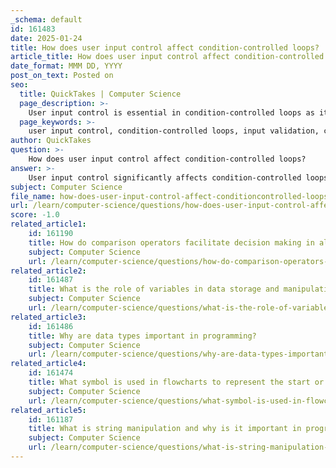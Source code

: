 ```yaml
---
_schema: default
id: 161483
date: 2025-01-24
title: How does user input control affect condition-controlled loops?
article_title: How does user input control affect condition-controlled loops?
date_format: MMM DD, YYYY
post_on_text: Posted on
seo:
  title: QuickTakes | Computer Science
  page_description: >-
    User input control is essential in condition-controlled loops as it determines the execution of the loop based on the validity of the input, handles input validation, checks conditions, manages dynamic control, and incorporates error handling.
  page_keywords: >-
    user input control, condition-controlled loops, input validation, condition checking, dynamic control, error handling, exit conditions, programming, loops, user input, validation loops, input prompts, data entry
author: QuickTakes
question: >-
    How does user input control affect condition-controlled loops?
answer: >-
    User input control significantly affects condition-controlled loops by determining how many times the loop will execute based on the validity of the input provided by the user. In a condition-controlled loop, the loop continues to execute as long as a specified condition remains true. When user input is involved, this condition often relates to the validity of the input.\n\n### Key Aspects of User Input Control in Condition-Controlled Loops:\n\n1. **Input Validation**: Condition-controlled loops are frequently used for input validation. The loop will continue to prompt the user for input until a valid value is entered. For example, if a program requires a numeric input within a specific range (e.g., 0-100), the loop will keep running until the user provides a valid number. If the input is outside this range, the loop will prompt the user again.\n\n   Example:\n   ```python\n   while True:\n       marks = int(input("Enter your marks (0-100): "))\n       if 0 <= marks <= 100:\n           if marks > 49:\n               print("PASS")\n           else:\n               print("FAIL")\n           break\n       else:\n           print("WRONG INPUT. Please enter a valid number.")\n   ```\n\n2. **Condition Checking**: The condition for continuing the loop is checked after each iteration. This is particularly useful for scenarios where the user must be prompted at least once, such as entering a password or providing data. If the input is invalid, the loop will re-prompt the user until a valid input is received.\n\n3. **Dynamic Control**: The user input can dynamically control the flow of the loop. For instance, if a user is asked to enter a series of numbers, the loop can continue until the user types a specific keyword (like 'done') to indicate they wish to stop providing input.\n\n   Example:\n   ```python\n   numbers = []\n   while True:\n       user_input = input("Enter a number (or 'done' to finish): ")\n       if user_input.lower() == 'done':\n           break\n       try:\n           number = int(user_input)\n           numbers.append(number)\n       except ValueError:\n           print("Please enter a valid number.")\n   print("You entered:", numbers)\n   ```\n\n4. **Error Handling**: When dealing with user input, it is essential to handle potential errors, such as non-numeric input when a number is expected. This can be managed using try/except blocks to prevent the program from crashing and to ensure that the loop continues until valid input is received.\n\n5. **Exit Conditions**: The loop can be designed to exit based on specific user input, allowing for flexible control over the program's flow. This is particularly useful in applications where the user may need to provide multiple inputs or make decisions that affect subsequent iterations.\n\nIn summary, user input control in condition-controlled loops is crucial for ensuring that the program behaves as expected, allowing for repeated prompts until valid input is received, and providing a mechanism for error handling and dynamic flow control based on user decisions.
subject: Computer Science
file_name: how-does-user-input-control-affect-conditioncontrolled-loops.md
url: /learn/computer-science/questions/how-does-user-input-control-affect-conditioncontrolled-loops
score: -1.0
related_article1:
    id: 161190
    title: How do comparison operators facilitate decision making in algorithms?
    subject: Computer Science
    url: /learn/computer-science/questions/how-do-comparison-operators-facilitate-decision-making-in-algorithms
related_article2:
    id: 161487
    title: What is the role of variables in data storage and manipulation?
    subject: Computer Science
    url: /learn/computer-science/questions/what-is-the-role-of-variables-in-data-storage-and-manipulation
related_article3:
    id: 161486
    title: Why are data types important in programming?
    subject: Computer Science
    url: /learn/computer-science/questions/why-are-data-types-important-in-programming
related_article4:
    id: 161474
    title: What symbol is used in flowcharts to represent the start or end of a process?
    subject: Computer Science
    url: /learn/computer-science/questions/what-symbol-is-used-in-flowcharts-to-represent-the-start-or-end-of-a-process
related_article5:
    id: 161187
    title: What is string manipulation and why is it important in programming?
    subject: Computer Science
    url: /learn/computer-science/questions/what-is-string-manipulation-and-why-is-it-important-in-programming
---
```


&nbsp;